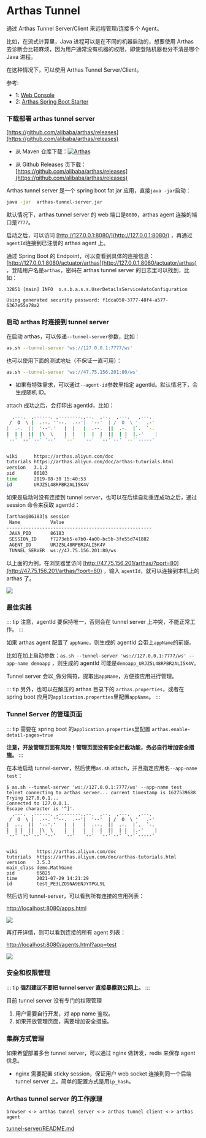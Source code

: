 # Arthas Tunnel

通过 Arthas Tunnel Server/Client 来远程管理/连接多个 Agent。

比如，在流式计算里，Java 进程可以是在不同的机器启动的，想要使用 Arthas 去诊断会比较麻烦，因为用户通常没有机器的权限，即使登陆机器也分不清是哪个 Java 进程。

在这种情况下，可以使用 Arthas Tunnel Server/Client。

参考:

- 1: [Web Console](web-console.md)
- 2: [Arthas Spring Boot Starter](spring-boot-starter.md)

### 下载部署 arthas tunnel server

[https://github.com/alibaba/arthas/releases](https://github.com/alibaba/arthas/releases)

- 从 Maven 仓库下载：[![](https://img.shields.io/maven-central/v/com.taobao.arthas/arthas-packaging.svg?style=flat-square "Arthas")](https://arthas.aliyun.com/download/arthas-tunnel-server/latest_version?mirror=aliyun)

- 从 Github Releases 页下载： [https://github.com/alibaba/arthas/releases](https://github.com/alibaba/arthas/releases)

Arthas tunnel server 是一个 spring boot fat jar 应用，直接`java -jar`启动：

```bash
java -jar  arthas-tunnel-server.jar
```

默认情况下，arthas tunnel server 的 web 端口是`8080`，arthas agent 连接的端口是`7777`。

启动之后，可以访问 [http://127.0.0.1:8080/](http://127.0.0.1:8080/) ，再通过`agentId`连接到已注册的 arthas agent 上。

通过 Spring Boot 的 Endpoint，可以查看到具体的连接信息： [http://127.0.0.1:8080/actuator/arthas](http://127.0.0.1:8080/actuator/arthas) ，登陆用户名是`arthas`，密码在 arthas tunnel server 的日志里可以找到，比如：

```
32851 [main] INFO  o.s.b.a.s.s.UserDetailsServiceAutoConfiguration

Using generated security password: f1dca050-3777-48f4-a577-6367e55a78a2
```

### 启动 arthas 时连接到 tunnel server

在启动 arthas，可以传递`--tunnel-server`参数，比如：

```bash
as.sh --tunnel-server 'ws://127.0.0.1:7777/ws'
```

也可以使用下面的测试地址（不保证一直可用）：

```bash
as.sh --tunnel-server 'ws://47.75.156.201:80/ws'
```

- 如果有特殊需求，可以通过`--agent-id`参数里指定 agentId。默认情况下，会生成随机 ID。

attach 成功之后，会打印出 agentId，比如：

```bash
  ,---.  ,------. ,--------.,--.  ,--.  ,---.   ,---.
 /  O  \ |  .--. ''--.  .--'|  '--'  | /  O  \ '   .-'
|  .-.  ||  '--'.'   |  |   |  .--.  ||  .-.  |`.  `-.
|  | |  ||  |\  \    |  |   |  |  |  ||  | |  |.-'    |
`--' `--'`--' '--'   `--'   `--'  `--'`--' `--'`-----'


wiki      https://arthas.aliyun.com/doc
tutorials https://arthas.aliyun.com/doc/arthas-tutorials.html
version   3.1.2
pid       86183
time      2019-08-30 15:40:53
id        URJZ5L48RPBR2ALI5K4V
```

如果是启动时没有连接到 tunnel server，也可以在后续自动重连成功之后，通过 session 命令来获取 agentId：

```bash
[arthas@86183]$ session
 Name           Value
-----------------------------------------------------
 JAVA_PID       86183
 SESSION_ID     f7273eb5-e7b0-4a00-bc5b-3fe55d741882
 AGENT_ID       URJZ5L48RPBR2ALI5K4V
 TUNNEL_SERVER  ws://47.75.156.201:80/ws
```

以上面的为例，在浏览器里访问 [http://47.75.156.201/arthas/?port=80](http://47.75.156.201/arthas/?port=80) ，输入 `agentId`，就可以连接到本机上的 arthas 了。

![](/images/arthas-tunnel-server.png)

### 最佳实践

::: tip
注意，agentId 要保持唯一，否则会在 tunnel server 上冲突，不能正常工作。
:::

如果 arthas agent 配置了 `appName`，则生成的 agentId 会带上`appName`的前缀。

比如在加上启动参数：`as.sh --tunnel-server 'ws://127.0.0.1:7777/ws' --app-name demoapp` ，则生成的 agentId 可能是`demoapp_URJZ5L48RPBR2ALI5K4V`。

Tunnel server 会以`_`做分隔符，提取出`appName`，方便按应用进行管理。

::: tip
另外，也可以在解压的 arthas 目录下的 `arthas.properties`，或者在 spring boot 应用的`application.properties`里配置`appName`。
:::

### Tunnel Server 的管理页面

::: tip
需要在 spring boot 的`application.properties`里配置 `arthas.enable-detail-pages=true`

**注意，开放管理页面有风险！管理页面没有安全拦截功能，务必自行增加安全措施。**
:::

在本地启动 tunnel-server，然后使用`as.sh` attach，并且指定应用名`--app-name test`：

```
$ as.sh --tunnel-server 'ws://127.0.0.1:7777/ws' --app-name test
telnet connecting to arthas server... current timestamp is 1627539688
Trying 127.0.0.1...
Connected to 127.0.0.1.
Escape character is '^]'.
  ,---.  ,------. ,--------.,--.  ,--.  ,---.   ,---.
 /  O  \ |  .--. ''--.  .--'|  '--'  | /  O  \ '   .-'
|  .-.  ||  '--'.'   |  |   |  .--.  ||  .-.  |`.  `-.
|  | |  ||  |\  \    |  |   |  |  |  ||  | |  |.-'    |
`--' `--'`--' '--'   `--'   `--'  `--'`--' `--'`-----'


wiki       https://arthas.aliyun.com/doc
tutorials  https://arthas.aliyun.com/doc/arthas-tutorials.html
version    3.5.3
main_class demo.MathGame
pid        65825
time       2021-07-29 14:21:29
id         test_PE3LZO9NA9ENJYTPGL9L
```

然后访问 tunnel-server，可以看到所有连接的应用列表：

[http://localhost:8080/apps.html](http://localhost:8080/apps.html)

![](/images/tunnel-server-apps.png)

再打开详情，则可以看到连接的所有 agent 列表：

[http://localhost:8080/agents.html?app=test](http://localhost:8080/agents.html?app=test)

![](/images/tunnel-server-agents.png)

### 安全和权限管理

::: tip
**强烈建议不要把 tunnel server 直接暴露到公网上。**
:::

目前 tunnel server 没有专门的权限管理

1. 用户需要自行开发，对 app name 鉴权。
2. 如果开放管理页面，需要增加安全措施。

### 集群方式管理

如果希望部署多台 tunnel server，可以通过 nginx 做转发，redis 来保存 agent 信息。

- nginx 需要配置 sticky session，保证用户 web socket 连接到同一个后端 tunnel server 上。简单的配置方式是用`ip_hash`。

### Arthas tunnel server 的工作原理

```
browser <-> arthas tunnel server <-> arthas tunnel client <-> arthas agent
```

[tunnel-server/README.md](https://github.com/alibaba/arthas/blob/master/tunnel-server/README.md#)
